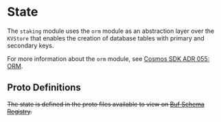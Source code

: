 # State

The `staking` module uses the `orm` module as an abstraction layer over the `KVStore` that enables the creation of database tables with primary and secondary keys.

For more information about the `orm` module, see [Cosmos SDK ADR 055: ORM](https://docs.cosmos.network/main/architecture/adr-055-orm).

## Proto Definitions

~~The state is defined in the proto files available to view on [Buf Schema Registry](https://buf.build/chora/staking).~~

<!-- listed alphabetically -->

